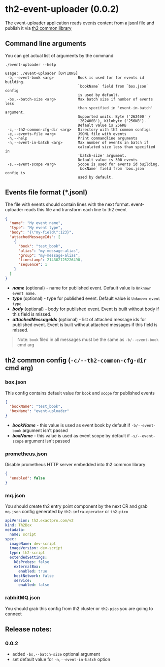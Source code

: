 # th2-event-uploader (0.0.2)

The event-uploader application reads events content from a [jsonl](https://jsonlines.org/) file and publish it via [th2 common library](https://github.com/th2-net/th2-common-j)

## Command line arguments
You can get actual list of arguments by the command
```shell
./event-uploader --help
```
```text
usage: ./event-uploader [OPTIONS]
 -b,--event-book <arg>           Book is used for for events id building.
                                 `bookName` field from `box.json` config
                                 is used by default.
 -bs,--batch-size <arg>          Max batch size if number of events less
                                 than specified in 'event-in-batch' argument.
                                 Supported units: Byte ('262400' /
                                 '262400B'), Kilobyte ('256KB').
                                 Default value is 256KB
 -c,--th2-common-cfg-dir <arg>   Directory with th2 common configs
 -e,--events-file <arg>          JSONL file with events
 -h,--help                       Print commandline arguments
 -n,--event-in-batch <arg>       Max number of events in batch if
                                 calculated size less than specified in
                                 'batch-size' argument.
                                 Default value is 300 events
 -s,--event-scope <arg>          Scope is used for events id building.
                                 `boxName` field from `box.json` config is
                                 used by default.
```

## Events file format (*.jsonl)
The file with events should contain lines with the next format. event-uploader reads this file and transform each line to th2 event
```json
{
  "name": "My event name",
  "type": "My event type",
  "body": "{\"my-field\":123}",
  "attachedMessageIds": [
    {
      "book": "test_book",
      "alias": "my-message-alias",
      "group": "my-message-alias",
      "timestamp": 214302125226490,
      "sequence": 1
    }
  ]
}
```
* **_name_** (optional) - name for published event. Default value is `Unknown event name`.
* **_type_** (optional) - type for published event. Default value is `Unknown event type`.
* **_body_** (optional) - body for published event. Event is built without body if this field is missed.
* **_attachedMessageIds_** (optional) - list of attached message ids for published event. Event is built without attached messages if this field is missed.<br>
> Note: `book` filed in all messages must be the same as `-b/--event-book` cmd arg

## th2 common config (`-c/--th2-common-cfg-dir` cmd arg)

### box.json
This config contains default value for `book` and `scope` for published events
```json
{
  "bookName": "test_book",
  "boxName": "event-uploader"
}
```
* **_bookName_** - this value is used as event book by default if `-b/--event-book` argument isn't passed
* **_boxName_** - this value is used as event scope by default if `-s/--event-scope` argument isn't passed

### prometheus.json
Disable prometheus HTTP server embedded into th2 common library
```json
{
  "enabled": false
}
```

### mq.json
You should create th2 entry point component by the next CR and grab `mq.json` config generated by `th2-infra-operator` or `th2-pico` 
```yaml
apiVersion: th2.exactpro.com/v2
kind: Th2Box
metadata:
  name: script
spec:
  imageName: dev-script
  imageVersion: dev-script
  type: th2-script
  extendedSettings:
    k8sProbes: false
    externalBox:
      enabled: true
    hostNetwork: false
    service:
      enabled: false
```

### rabbitMQ.json
You should grab this config from th2 cluster or `th2-pico` you are going to connect 

## Release notes:

### 0.0.2
* added `-bs,--batch-size` optional argument
* set default value for `-n,--event-in-batch` option